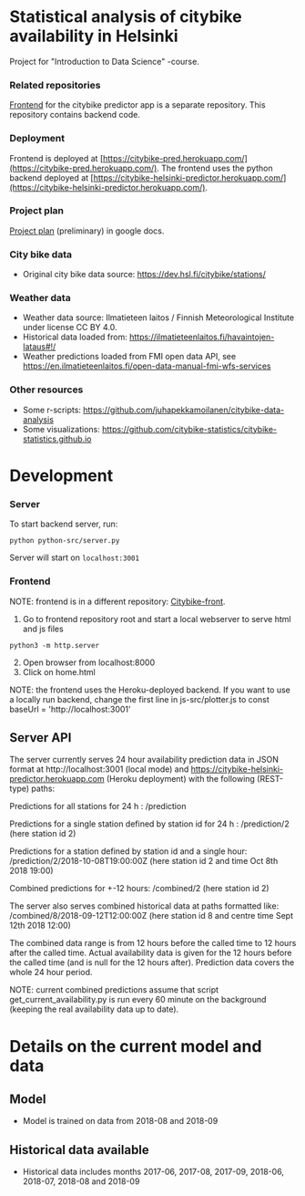 # Statistical analysis of citybike availability in Helsinki

Project for "Introduction to Data Science" -course.

### Related repositories
[Frontend](https://github.com/mikkokotola/citybike-front/) for the citybike predictor app is a separate repository. This repository contains backend code.

### Deployment
Frontend is deployed at [https://citybike-pred.herokuapp.com/](https://citybike-pred.herokuapp.com/). The frontend uses the python backend deployed at [https://citybike-helsinki-predictor.herokuapp.com/](https://citybike-helsinki-predictor.herokuapp.com/).

### Project plan
[Project plan](https://docs.google.com/document/d/1X3f5UQMo5cpXqYQnJM6-z-aw4sNIrAeuVKdYuzaYq7E/edit?usp=sharing) (preliminary) in google docs.

### City bike data
* Original city bike data source: https://dev.hsl.fi/citybike/stations/

### Weather data
* Weather data source: Ilmatieteen laitos / Finnish Meteorological Institute under license CC BY 4.0.
* Historical data loaded from: https://ilmatieteenlaitos.fi/havaintojen-lataus#!/
* Weather predictions loaded from FMI open data API, see https://en.ilmatieteenlaitos.fi/open-data-manual-fmi-wfs-services

### Other resources
* Some r-scripts: https://github.com/juhapekkamoilanen/citybike-data-analysis
* Some visualizations: https://github.com/citybike-statistics/citybike-statistics.github.io

# Development

### Server

To start backend server, run: 

```
python python-src/server.py
```

Server will start on `localhost:3001`

### Frontend

NOTE: frontend is in a different repository: [Citybike-front](https://github.com/mikkokotola/citybike-front).

1. Go to frontend repository root and start a local webserver to serve html and js files

```
python3 -m http.server
```

2. Open browser from localhost:8000
3. Click on home.html

NOTE: the frontend uses the Heroku-deployed backend. If you want to use a locally run backend, change the first line in js-src/plotter.js to const baseUrl = 'http://localhost:3001'

## Server API

The server currently serves 24 hour availability prediction data in JSON format at http://localhost:3001 (local mode) and https://citybike-helsinki-predictor.herokuapp.com (Heroku deployment) with the following (REST-type) paths:

Predictions for all stations for 24 h :
/prediction

Predictions for a single station defined by station id for 24 h :
/prediction/2 (here station id 2)

Predictions for a station defined by station id and a single hour:
/prediction/2/2018-10-08T19:00:00Z (here station id 2 and time Oct 8th 2018 19:00)

Combined predictions for +-12 hours:
/combined/2 (here station id 2)

The server also serves combined historical data at paths formatted like:
/combined/8/2018-09-12T12:00:00Z (here station id 8 and centre time Sept 12th 2018 12:00)

The combined data range is from 12 hours before the called time to 12 hours after the called time. Actual availability data is given for the 12 hours before the called time (and is null for the 12 hours after). Prediction data covers the whole 24 hour period.

NOTE: current combined predictions assume that script get_current_availability.py is run every 60 minute on the background (keeping the real availability data up to date).

# Details on the current model and data

## Model
* Model is trained on data from 2018-08 and 2018-09

## Historical data available
* Historical data includes months 2017-06, 2017-08, 2017-09, 2018-06, 2018-07, 2018-08 and 2018-09
